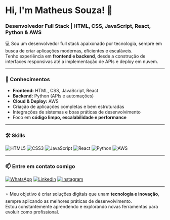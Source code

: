# Hi, I'm Matheus Souza! 👋  
### Desenvolvedor Full Stack | HTML, CSS, JavaScript, React, Python & AWS  

💻 Sou um desenvolvedor full stack apaixonado por tecnologia, sempre em busca de criar aplicações modernas, eficientes e escaláveis.  
Tenho experiência em **frontend e backend**, desde a construção de interfaces responsivas até a implementação de APIs e deploy em nuvem.  

---

### 🚀 Conhecimentos
- **Frontend:** HTML, CSS, JavaScript, React  
- **Backend:** Python (APIs e automações)  
- **Cloud & Deploy:** AWS  
- Criação de aplicações completas e bem estruturadas  
- Integrações de sistemas e boas práticas de desenvolvimento  
- Foco em **código limpo, escalabilidade e performance**  

---

### 🛠️ Skills
![HTML5](https://img.shields.io/badge/HTML5-E34F26?style=for-the-badge&logo=html5&logoColor=white)
![CSS3](https://img.shields.io/badge/CSS3-1572B6?style=for-the-badge&logo=css3&logoColor=white)
![JavaScript](https://img.shields.io/badge/JavaScript-F7DF1E?style=for-the-badge&logo=javascript&logoColor=black)
![React](https://img.shields.io/badge/React-61DAFB?style=for-the-badge&logo=react&logoColor=black)
![Python](https://img.shields.io/badge/Python-3776AB?style=for-the-badge&logo=python&logoColor=white)
![AWS](https://img.shields.io/badge/AWS-232F3E?style=for-the-badge&logo=amazonaws&logoColor=white)

---

### 📫 Entre em contato comigo
[![WhatsApp](https://img.shields.io/badge/WhatsApp-25D366?style=for-the-badge&logo=whatsapp&logoColor=white)]([https://w.app/wppmatheus])
[![LinkedIn](https://img.shields.io/badge/LinkedIn-0A66C2?style=for-the-badge&logo=linkedin&logoColor=white)](https://www.linkedin.com/in/matheus-souza-00b8ba13a/)
[![Instagram](https://img.shields.io/badge/Instagram-E4405F?style=for-the-badge&logo=instagram&logoColor=white)](https://www.instagram.com/maatheus_sc/)

---

⭐ Meu objetivo é criar soluções digitais que unam **tecnologia e inovação**, sempre aplicando as melhores práticas de desenvolvimento.  
Estou constantemente aprendendo e explorando novas ferramentas para evoluir como profissional.  
